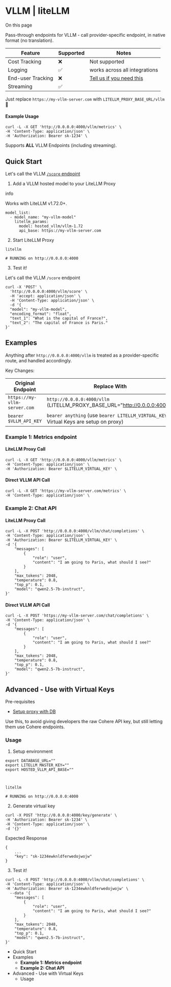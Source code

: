 # VLLM | liteLLM

On this page

Pass-through endpoints for VLLM - call provider-specific endpoint, in native format (no translation).

Feature| Supported| Notes  
---|---|---  
Cost Tracking| ❌| Not supported  
Logging| ✅| works across all integrations  
End-user Tracking| ❌| [Tell us if you need this](https://github.com/BerriAI/litellm/issues/new)  
Streaming| ✅|   
  
Just replace `https://my-vllm-server.com` with `LITELLM_PROXY_BASE_URL/vllm` 🚀

#### **Example Usage**​
    
    
    curl -L -X GET 'http://0.0.0.0:4000/vllm/metrics' \  
    -H 'Content-Type: application/json' \  
    -H 'Authorization: Bearer sk-1234' \  
    

Supports **ALL** VLLM Endpoints (including streaming).

## Quick Start​

Let's call the VLLM [`/score` endpoint](https://vllm.readthedocs.io/en/latest/api_reference/api_reference.html)

  1. Add a VLLM hosted model to your LiteLLM Proxy

info

Works with LiteLLM v1.72.0+.
    
    
    model_list:  
      - model_name: "my-vllm-model"  
        litellm_params:  
          model: hosted_vllm/vllm-1.72  
          api_base: https://my-vllm-server.com  
    

  2. Start LiteLLM Proxy

    
    
    litellm  
      
    # RUNNING on http://0.0.0.0:4000  
    

  3. Test it!

Let's call the VLLM `/score` endpoint
    
    
    curl -X 'POST' \  
      'http://0.0.0.0:4000/vllm/score' \  
      -H 'accept: application/json' \  
      -H 'Content-Type: application/json' \  
      -d '{  
      "model": "my-vllm-model",  
      "encoding_format": "float",  
      "text_1": "What is the capital of France?",  
      "text_2": "The capital of France is Paris."  
    }'  
    

## Examples​

Anything after `http://0.0.0.0:4000/vllm` is treated as a provider-specific route, and handled accordingly.

Key Changes:

**Original Endpoint**| **Replace With**  
---|---  
`https://my-vllm-server.com`| `http://0.0.0.0:4000/vllm` (LITELLM_PROXY_BASE_URL="<http://0.0.0.0:4000>")  
`bearer $VLLM_API_KEY`| `bearer anything` (use `bearer LITELLM_VIRTUAL_KEY` if Virtual Keys are setup on proxy)  
  
### **Example 1: Metrics endpoint**​

#### LiteLLM Proxy Call​
    
    
    curl -L -X GET 'http://0.0.0.0:4000/vllm/metrics' \  
    -H 'Content-Type: application/json' \  
    -H 'Authorization: Bearer $LITELLM_VIRTUAL_KEY' \  
    

#### Direct VLLM API Call​
    
    
    curl -L -X GET 'https://my-vllm-server.com/metrics' \  
    -H 'Content-Type: application/json' \  
    

### **Example 2: Chat API**​

#### LiteLLM Proxy Call​
    
    
    curl -L -X POST 'http://0.0.0.0:4000/vllm/chat/completions' \  
    -H 'Content-Type: application/json' \  
    -H 'Authorization: Bearer $LITELLM_VIRTUAL_KEY' \  
    -d '{  
        "messages": [  
            {  
                "role": "user",  
                "content": "I am going to Paris, what should I see?"  
            }  
        ],  
        "max_tokens": 2048,  
        "temperature": 0.8,  
        "top_p": 0.1,  
        "model": "qwen2.5-7b-instruct",  
    }'  
    

#### Direct VLLM API Call​
    
    
    curl -L -X POST 'https://my-vllm-server.com/chat/completions' \  
    -H 'Content-Type: application/json' \  
    -d '{  
        "messages": [  
            {  
                "role": "user",  
                "content": "I am going to Paris, what should I see?"  
            }  
        ],  
        "max_tokens": 2048,  
        "temperature": 0.8,  
        "top_p": 0.1,  
        "model": "qwen2.5-7b-instruct",  
    }'  
    

## Advanced - Use with Virtual Keys​

Pre-requisites

  * [Setup proxy with DB](/docs/proxy/virtual_keys#setup)

Use this, to avoid giving developers the raw Cohere API key, but still letting them use Cohere endpoints.

### Usage​

  1. Setup environment

    
    
    export DATABASE_URL=""  
    export LITELLM_MASTER_KEY=""  
    export HOSTED_VLLM_API_BASE=""  
    
    
    
    litellm  
      
    # RUNNING on http://0.0.0.0:4000  
    

  2. Generate virtual key

    
    
    curl -X POST 'http://0.0.0.0:4000/key/generate' \  
    -H 'Authorization: Bearer sk-1234' \  
    -H 'Content-Type: application/json' \  
    -d '{}'  
    

Expected Response
    
    
    {  
        ...  
        "key": "sk-1234ewknldferwedojwojw"  
    }  
    

  3. Test it!

    
    
    curl -L -X POST 'http://0.0.0.0:4000/vllm/chat/completions' \  
    -H 'Content-Type: application/json' \  
    -H 'Authorization: Bearer sk-1234ewknldferwedojwojw' \  
      --data '{  
        "messages": [  
            {  
                "role": "user",  
                "content": "I am going to Paris, what should I see?"  
            }  
        ],  
        "max_tokens": 2048,  
        "temperature": 0.8,  
        "top_p": 0.1,  
        "model": "qwen2.5-7b-instruct",  
    }'  
    

  * Quick Start
  * Examples
    * **Example 1: Metrics endpoint**
    * **Example 2: Chat API**
  * Advanced - Use with Virtual Keys
    * Usage